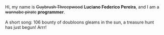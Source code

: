 Hi, my name is ~~Guybrush Threepwood~~ **Luciano Federico Pereira**, and I am a ~~wannabe pirate~~ **programmer**.<br><br>A short song: 106 bounty of doubloons gleams in the sun, a treasure hunt has just begun! Arrr!
